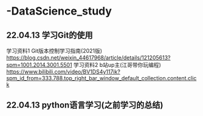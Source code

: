 # -DataScience_study

## 22.04.13 学习Git的使用 
学习资料1 
Git版本控制学习指南(2021版) https://blog.csdn.net/weixin_44617968/article/details/121205613?spm=1001.2014.3001.5501 
学习资料2
b站up主(江哥带你玩编程) https://www.bilibili.com/video/BV1DS4y117ik?spm_id_from=333.788.top_right_bar_window_default_collection.content.click
## 22.04.13 python语言学习(之前学习的总结)

